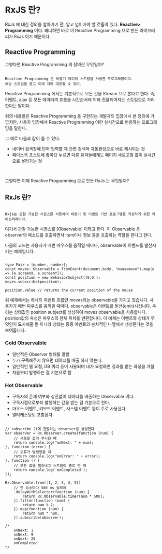 # RxJS 란?

RxJs 에 대한 정의를 알아가기 전, 알고 넘어가야 할 것들이 있다. <b>Reactive> Programming</b> 이다. 왜냐하면 바로 이 Reactive Programming 으로 만든 라이브러리가 RxJs 이기 때문이다.

## Reactive Programming
그렇다면 Reactive Programming 의 정의란 무엇일까?
<pre><code>
Reactive Programming 은 비동기 데이터 스트림을 사용한 프로그래밍이다.
해당 스트림을 듣고 이에 따라 대응할 수 있다.
</code></pre>

Reactive Programming 에서는 기본적으로 모든 것을 Stream 으로 본다고 한다. 즉, 이벤트, ajax 등 모든 데이터의 흐름을 시간순서에 의해 전달되어지는 스트림으로 처리한다는 말이다.

위의 내용들은 Reactive Programming 을 구현하는 개발자의 입장에서 본 정의에 가깝지만, 사용자 입장에서 Reactive Programming 이란 실시간으로 반응하는 프로그래밍을 말한다. 

그 예로 다음과 같이 들 수 있다.
- 네이버 검색창에 단어 입력할 때 관련 검색어 자동완성으로 바로 제시되는 것
- 페이스북 포스트에 좋아요 누르면 다른 유저들에게도 페이지 새로고침 없이 실시간으로 올라가는 것

<br>

그렇다면 이제 Reactive Programming 으로 만든 RxJs 는 무엇일까?

## RxJs 란?
<pre><code>
Rxjs는 관찰 가능한 시퀀스를 사용하여 비동기 및 이벤트 기반 프로그램을 작성하기 위한 라이브러리이다.
</code></pre>

여기서 관찰 가능한 시퀀스를 [Observable] 이라고 한다.
이 Observable 은 observer의 메소드를 호출하면서 item이나 정보 등을 호출하는 역할을 한다고 한다.

다음의 코드는 사용자가 매번 마우스를 움직일 때마다, observable이 이벤드틀 발산시키는 예제입니다.

<pre><code>
type Pair = [number, number];
const moves: Observable<Pair> = fromEvent(document.body, "mousemove").map(e => [e.screenX, e.screenY]);
const position = new BehaviorSubject<Pair>([0,0]);
moves.subscribe(position);
 
position.value // returns the current position of the mouse
</code></pre>

위 예제에서는 하나의 이벤트 흐름인 moves라는 observable을 가지고 있습니다. 사용자가 매번 마우스를 움직일 때마다, observable은 이벤트를 발산(emit)시킵니다. 우리는 상태값인 position subject를 생성하여 moves observable을 사용합니다. position값의 속성은 마우스의 현재 위치를 반환합니다. 이 예제는 이벤트와 상태가 무엇인지 묘사해줄 뿐 아니라 상태는 종종 이벤트의 순차적인 나열에서 생성된다는 것을 보여줍니다.





### Cold Observalble
* 일반적은 Observer 형태를 말함
* 누가 구독해주지 않으면 데이터를 배출 하지 않는다.
* 일반적인 웹 요청, DB 쿼리 등이 사용되며 내가 요청하면 결과를 받는 과정을 거침
* 처음부터 발행하는 걸 기본으로 함

### Hot Observable
* 구독자의 존재 여부와 상관없이 데이터를 배출하는 Observable 이다. 
* 구독시점으로부터 발행하는 값을 받는 걸 기본으로 한다.
* 마우스 이벤트, 키보드 이벤트, 시스템 이벤트 등이 주로 사용된다.
* 멀티캐스팅도 포함된다.

<pre><code>
// subscribe ()에 전달하는 observer을 생성한다
var observer = Rx.Observer.create(function (num) {
    // 새로운 값이 푸시된 때
    return console.log("onNext: " + num);
}, function (error) {
    // 오류가 발생했을 때
    return console.log("onError: " + error);
}, function () {
    // 모든 값을 밀어내고 스트림이 종료 한 때
    return console.log('onCompleted');
});
 
Rx.Observable.from([1, 2, 3, 4, 5])
    // 한 요소마다 500 ms 딜레이
    .delayWithSelector(function (num) {
        return Rx.Observable.timer(num * 500);
    }).filter(function (num) {
        return num % 2;
    }).map(function (num) {
        return num * num;
    }).subscribe(observer);

/*
    onNext: 1
    onNext: 9
    onNext: 25
    onCompleted
*/
</code></pre>